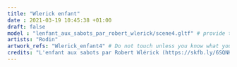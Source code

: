 ```yaml
---
title: "Wlerick enfant"
date : 2021-03-19 10:45:38 +01:00
draft: false
model : "lenfant_aux_sabots_par_robert_wlerick/scene4.gltf" # provide the url path to the model
artists: "Rodin"
artwork_refs: "Wlerick_enfant4" # Do not touch unless you know what you are doing
credits: "L'enfant aux sabots par Robert Wlérick (https://skfb.ly/6SQNK) by Alienor.org, Conseil des musées is licensed under CC Attribution-NonCommercial-NoDerivs (http://creativecommons.org/licenses/by-nc-nd/4.0/)." # add credits if required
---
```

